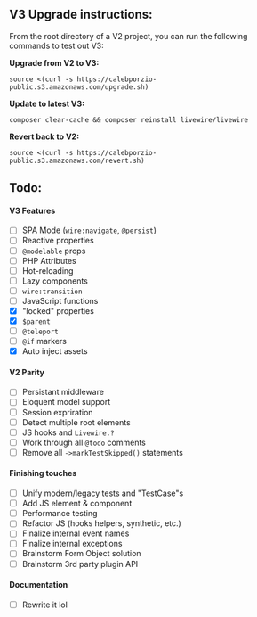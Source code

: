 
## V3 Upgrade instructions:
From the root directory of a V2 project, you can run the following commands to test out V3:

**Upgrade from V2 to V3:**
```
source <(curl -s https://calebporzio-public.s3.amazonaws.com/upgrade.sh)
```

**Update to latest V3:**
```
composer clear-cache && composer reinstall livewire/livewire
```

**Revert back to V2:**
```
source <(curl -s https://calebporzio-public.s3.amazonaws.com/revert.sh)
```

## Todo:

#### V3 Features
- [ ] SPA Mode (`wire:navigate`, `@persist`)
- [ ] Reactive properties
- [ ] `@modelable` props
- [ ] PHP Attributes
- [ ] Hot-reloading
- [ ] Lazy components
- [ ] `wire:transition`
- [ ] JavaScript functions
- [x] "locked" properties
- [x] `$parent`
- [ ] `@teleport`
- [ ] `@if` markers
- [x] Auto inject assets

#### V2 Parity
- [ ] Persistant middleware
- [ ] Eloquent model support
- [ ] Session expriration
- [ ] Detect multiple root elements
- [ ] JS hooks and `Livewire.?`
- [ ] Work through all `@todo` comments
- [ ] Remove all `->markTestSkipped()` statements

#### Finishing touches
- [ ] Unify modern/legacy tests and "TestCase"s
- [ ] Add JS element & component
- [ ] Performance testing
- [ ] Refactor JS (hooks helpers, synthetic, etc.)
- [ ] Finalize internal event names
- [ ] Finalize internal exceptions
- [ ] Brainstorm Form Object solution
- [ ] Brainstorm 3rd party plugin API

#### Documentation
- [ ] Rewrite it lol
